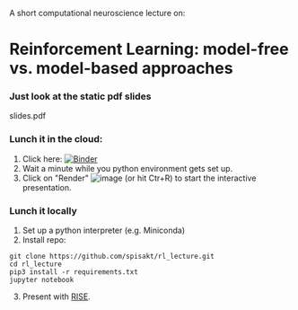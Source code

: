 A short computational neuroscience lecture on:

# Reinforcement Learning: model-free vs. model-based approaches

### Just look at the static pdf slides

slides.pdf

### Lunch it in the cloud:
1. Click here: [![Binder](https://mybinder.org/badge_logo.svg)](https://mybinder.org/v2/gh/spisakt/rl_lecture/HEAD?labpath=RL_lecture.ipynb)
2. Wait a minute while you python environment gets set up.
3. Click on "Render" ![image](https://user-images.githubusercontent.com/21124251/220990329-3fb6a07a-b829-4edd-9821-d59f823d0700.png)
 (or hit Ctr+R) to start the interactive presentation.

### Lunch it locally
1. Set up a python interpreter (e.g. Miniconda)
2. Install repo:
```
git clone https://github.com/spisakt/rl_lecture.git
cd rl_lecture
pip3 install -r requirements.txt
jupyter notebook
```
3. Present with [RISE](https://rise.readthedocs.io/en/stable/index.html).
